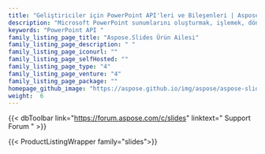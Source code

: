 ```yaml
---
title: "Geliştiriciler için PowerPoint API'leri ve Bileşenleri | Aspose.Slides Ürün Ailesi"
description: "Microsoft PowerPoint sunumlarını oluşturmak, işlemek, dönüştürmek ve işlemek için .NET, Java, C++ ve Android kitaplıklarını indirin. Aile ayrıca Raporlama Servisleri, SharePoint ve JasperReports için uzantı, çözüm ve ihracatçı içerir."
keywords: "PowerPoint API "
family_listing_page_title: "Aspose.Slides Ürün Ailesi"
family_listing_page_description: " "
family_listing_page_iconurl: ""
family_listing_page_selfHosted: ""
family_listing_page_type: "4"
family_listing_page_venture: "4"
family_listing_page_package: ""
homepage_github_image: "https://aspose.github.io/img/aspose/aspose-slides.png"
weight:  6
---
```


{{< dbToolbar link="https://forum.aspose.com/c/slides" linktext=" Support Forum " >}}

{{< ProductListingWrapper family="slides">}}

